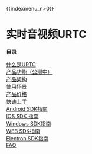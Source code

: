 {{indexmenu_n>0}}

# 实时音视频URTC

**目录**  

[什么是URTC](/introduction/concept.md)  
[产品功能（公测中）](/introduction/functions.md)  
[产品架构](/introduction/structure.md)  
[使用场景](/scenario.md)  
[产品价格](/price.md)  
[快速上手](/quick.md)  
[Android SDK指南](/sdk/android.md)  
[IOS SDK 指南](/sdk/ios.md)  
[Windows SDK指南](/sdk/windows.md)  
[WEB SDK指南](/sdk/web.md)  
[Electron SDK指南](/sdk/electron.md)  
[FAQ](/faq.md)  
